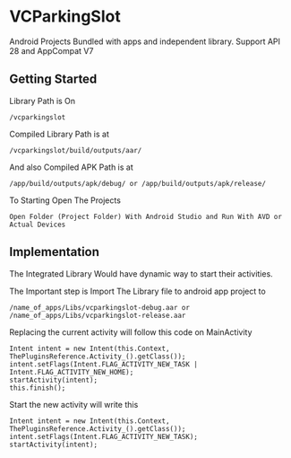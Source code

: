 # VCParkingSlot

Android Projects Bundled with apps and independent library. Support API 28 and AppCompat V7

## Getting Started

Library Path is On 
```
/vcparkingslot
```

Compiled Library Path is at
```
/vcparkingslot/build/outputs/aar/
```

And also Compiled APK Path is at
```
/app/build/outputs/apk/debug/ or /app/build/outputs/apk/release/
```

To Starting Open The Projects
```
Open Folder (Project Folder) With Android Studio and Run With AVD or Actual Devices
```

## Implementation

The Integrated Library Would have dynamic way to start their activities.

The Important step is Import The Library file to android app project to
```
/name_of_apps/Libs/vcparkingslot-debug.aar or /name_of_apps/Libs/vcparkingslot-release.aar
```

Replacing the current activity will follow this code on MainActivity
```
Intent intent = new Intent(this.Context, ThePluginsReference.Activity_().getClass());
intent.setFlags(Intent.FLAG_ACTIVITY_NEW_TASK | Intent.FLAG_ACTIVITY_NEW_HOME);
startActivity(intent);
this.finish();
```

Start the new activity will write this
```
Intent intent = new Intent(this.Context, ThePluginsReference.Activity_().getClass());
intent.setFlags(Intent.FLAG_ACTIVITY_NEW_TASK);
startActivity(intent);
```